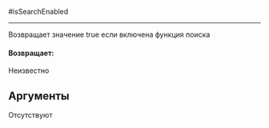 #isSearchEnabled

---

Возвращает значение true если включена функция поиска

#### Возвращает:

Неизвестно

## Аргументы

Отсутствуют

